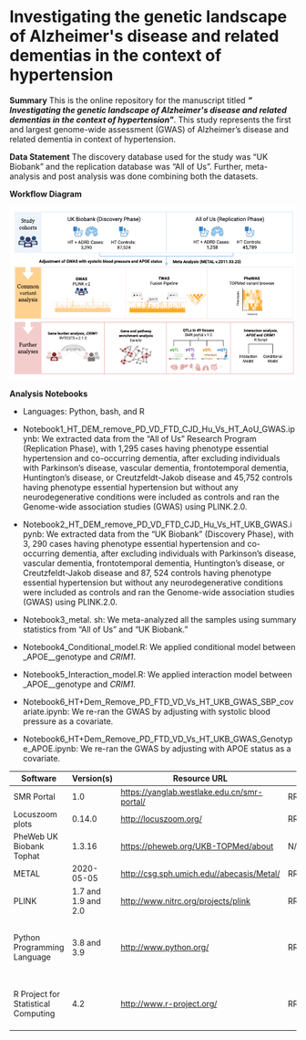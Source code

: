 # **Investigating the genetic landscape of Alzheimer's disease and related dementias in the context of hypertension**

**Summary**
This is the online repository for the manuscript titled **_"_** **_Investigating the genetic landscape of Alzheimer's disease and related dementias in the context of hypertension"_**. This study represents the first and largest genome-wide assessment (GWAS) of Alzheimer’s disease and related dementia in context of hypertension.

**Data Statement**
The discovery database used for the study was “UK Biobank” and the replication database was “All of Us”. Further, meta-analysis and post analysis was done combining both the datasets.

**Workflow Diagram**

![figure1](https://github.com/Vidhu123456/Alzheimer-s-disease-and-related-dementias-in-the-context-of-hypertension/blob/main/Figures/Figure1.png)

**Analysis Notebooks**

-   Languages: Python, bash, and R

-   Notebook1_HT_DEM_remove_PD_VD_FTD_CJD_Hu_Vs_HT_AoU_GWAS.ipynb: We extracted data from the “All of Us” Research Program (Replication Phase), with 1,295 cases having phenotype essential hypertension and co-occurring dementia, after excluding individuals with Parkinson’s disease, vascular dementia, frontotemporal dementia, Huntington’s disease, or Creutzfeldt-Jakob disease and 45,752 controls having phenotype essential hypertension but without any neurodegenerative conditions were included as controls and ran the Genome-wide association studies (GWAS) using PLINK.2.0.

-   Notebook2_HT_DEM_remove_PD_VD_FTD_CJD_Hu_Vs_HT_UKB_GWAS.ipynb: We extracted data from the “UK Biobank” (Discovery Phase), with 3, 290 cases having phenotype essential hypertension and co-occurring dementia, after excluding individuals with Parkinson’s disease, vascular dementia, frontotemporal dementia, Huntington’s disease, or Creutzfeldt-Jakob disease and 87, 524 controls having phenotype essential hypertension but without any neurodegenerative conditions were included as controls and ran the Genome-wide association studies (GWAS) using PLINK.2.0.

-   Notebook3_metal. sh: We meta-analyzed all the samples using summary statistics from “All of Us” and “UK Biobank.”

-   Notebook4_Conditional_model.R: We applied conditional model between _APOE__genotype and _CRIM1_.

-   Notebook5_Interaction_model.R: We applied interaction model between _APOE__genotype and _CRIM1._

-   Notebook6_HT+Dem_Remove_PD_FTD_VD_Vs_HT_UKB_GWAS_SBP_covariate.ipynb: We re-ran the GWAS by adjusting with systolic blood pressure as a covariate.

-   Notebook6_HT+Dem_Remove_PD_FTD_VD_Vs_HT_UKB_GWAS_Genotype_APOE.ipynb: We re-ran the GWAS by adjusting with APOE status as a covariate.

  


| Software                          | Version(s)     | Resource URL                                                  | RRID              | Notes                                                                          |
|-----------------------------------|----------------|---------------------------------------------------------------|-------------------|--------------------------------------------------------------------------------|
| SMR Portal                        | 1.0            | https://yanglab.westlake.edu.cn/smr-portal/                   | RRID:SCR_026042   | Used for QTL analysis                                                          |
| Locuszoom plots                   | 0.14.0         | http://locuszoom.org/                                         | RRID:SCR_009257   | R package; used for fine-mapping                                                |
| PheWeb UK Biobank Tophat          | 1.3.16         | https://pheweb.org/UKB-TOPMed/about                            | N/A               | PheWAS visualization tool                                                      |
| METAL                             | 2020-05-05     | http://csg.sph.umich.edu//abecasis/Metal/                      | RRID:SCR_002013   | Used for meta-analyses                                                         |
| PLINK                             | 1.7 and 1.9 and 2.0 | http://www.nitrc.org/projects/plink                         | RRID:SCR_001757   | Used for genetic analyses                                                      |
| Python Programming Language       | 3.8 and 3.9    | http://www.python.org/                                        | RRID:SCR_008394   | pandas; numpy; seaborn; matplotlib; statsmodel; used for data wrangling/analyses |
| R Project for Statistical Computing | 4.2          | http://www.r-project.org/                                     | RRID:SCR_001905   | tidyverse; dplyr; tidyr; ggplot; data.table; used for data wrangling/analyses   |



